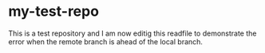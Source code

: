 # my-test-repo
This is a test repository and I am now editig this readfile to demonstrate the error when the remote branch is ahead of the local branch.
